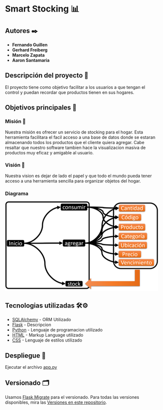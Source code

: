 # Smart Stocking 📊
 
## Autores ✒️
* **Fernando Guillen**
* **Gerhard Freiberg**
* **Marcelo Zapata** 
* **Aaron Santamaria** 
 
## Descripción del proyecto 💬

El proyecto tiene como objetivo facilitar a los usuarios a que tengan el control y puedan recordar que productos tienen en sus hogares.

 
## Objetivos principales 📜
 
### Misión  📃
 
 
Nuestra misión es ofrecer un servicio de stocking para el hogar. Esta herramienta facilitara el facil acceso a una base de datos donde se estaran almacenando todos los productos que el cliente quiera agregar. Cabe resaltar que nuestro software tambien hace la visualizacion masiva de productos muy eficaz y amigable al usuario.
 
### Visión 👀
 
Nuestra vision es dejar de lado el papel y que todo el mundo pueda tener acceso a una herramienta sencilla para organizar objetos del hogar.

### Diagrama

![Smart Stocking screenshot](images/diagrama.png)
 
## Tecnologias utilizadas 🛠️⚙️
 
* [SQLAlchemy](https://www.sqlalchemy.org/) - ORM Utilizado
* [Flask](https://flask.palletsprojects.com/en/2.0.x/) - Descripcion
* [Python](https://www.python.org/) - Lenguaje de programacion utilizado
* [HTML](https://devdocs.io/html/) - Markup Language utilizado
* [CSS](https://developer.mozilla.org/es/docs/Web/CSS) - Lenguaje de estilos utilizado


 
 
## Despliegue 💨
 
Ejecutar el archivo [app.py](https://github.com/Neo-Zapata/smart_stockers-copy/blob/master/app.py)
 
 
## Versionado 🗂️
 
Usamos [Flask Migrate](https://flask-migrate.readthedocs.io/en/latest/) para el versionado. Para todas las versiones disponibles, mira las [Versiones en este repositorio](https://github.com/Neo-Zapata/smart_stockers-copy/tree/master/migrations/versions).
 

